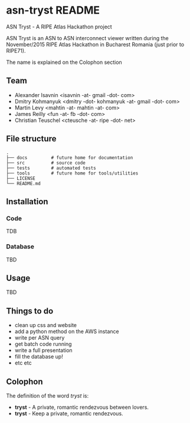 # asn-tryst README

ASN Tryst - A RIPE Atlas Hackathon project

ASN Tryst is an ASN to ASN interconnect viewer written during the November/2015 RIPE Atlas Hackathon in Bucharest Romania (just prior to RIPE71).

The name is explained on the Colophon section

## Team

 * Alexander Isavnin \<isavnin -at- gmail -dot- com>
 * Dmitry Kohmanyuk \<dmitry -dot- kohmanyuk -at- gmail -dot- com>
 * Martin Levy \<mahtin -at- mahtin -at- com>
 * James Reilly \<fun -at- fb -dot- com>
 * Christian Teuschel \<cteusche -at- ripe -dot- net>

## File structure

    .
    ├── docs         # future home for documentation
    ├── src          # source code
    ├── tests        # automated tests
    ├── tools        # future home for tools/utilities
    ├── LICENSE
    └── README.md

## Installation

### Code

TDB

### Database

TBD

## Usage

TBD

## Things to do

 * clean up css and website
 * add a python method on the AWS instance
 * write per ASN query
 * get batch code running
 * write a full presentation
 * fill the database up!
 * etc etc

## Colophon

The definition of the word *tryst* is:

 - **tryst** - A private, romantic rendezvous between lovers.
 - **tryst** - Keep a private, romantic rendezvous.

